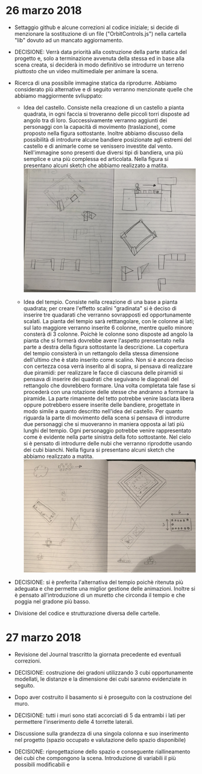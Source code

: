 # 26 marzo 2018

* Settaggio github e alcune correzioni al codice iniziale; si decide di menzionare la sostituzione di un file ("OrbitControls.js") nella cartella "lib" dovuto ad un mancato aggiornamento.

* DECISIONE: Verrà data priorità alla costruzione della parte statica del progetto e, solo a terminazione avvenuta della stessa ed in base alla scena creata, si deciderà in modo definitivo se introdurre un terreno piuttosto che un video multimediale per animare la scena. 

* Ricerca di una possibile immagine statica da riprodurre. Abbiamo considerato più alternative e di seguito verranno menzionate quelle che abbiamo maggiormente svliuppato:

	* Idea del castello. Consiste nella creazione di un castello a pianta quadrata, in ogni faccia si troveranno delle piccoli torri disposte ad angolo tra di loro. Successivamente verranno aggiunti dei personaggi con la capacità di movimento (traslazione), come proposto nella figura sottostante. Inoltre abbiamo discusso della possibilità di introdurre alcune bandiere posizionate agli estremi  del castello e di animarle come se venissero investite dal vento. Nell'immagine sono presenti due diversi tipi di bandiera, una più semplice e una più complessa ed articolata.
    Nella figura si presentano alcuni sketch che abbiamo realizzato a matita. ![](JrnImages/IdeaA.JPG) 

	* Idea del tempio. Consiste nella creazione di una base a pianta quadrata; per creare l'effetto scalini  "gradinata" si è deciso di inserire tre quadarati che verranno sovrapposti ed opportunamente scalati. 
    La pianta del tempio sarà retttangolare, con le colonne ai lati; sul lato maggiore verranno inserite 6 colonne, mentre quello minore consterà di 3 colonne. Poichè le colonne sono disposte ad angolo la pianta che si formerà dovrebbe avere l'aspetto prensentato nella parte a destra della figura sottostante la descrizione.
    La copertura del tempio consisterà in un rettangolo della stessa dimensione dell'ultimo che è stato inserito come scalino. Non si è ancora deciso con certezza cosa verrà inserito al di sopra, si pensava di realizzare due piramidi: per realizzare le facce di ciascuna delle piramidi si pensava di inserire dei quadrati che seguivano le diagonali del rettangolo che dovrebbero formare. Una volta completata tale fase si procederà con una rotazione delle stesse che andranno a formare la piramide. La parte rimanente del tetto potrebbe venire lasciata libera oppure potrebbero essere inserite delle bandiere, progettate in modo simile a quanto descritto nell'idea del castello.
    Per quanto riguarda la parte di movimento della scena si pensava di introdurre due personaggi che si muoveranno in maniera opposta ai lati più lunghi del tempio. Ogni personaggio potrebbe venire rappresentato come è evidente nella parte sinistra della foto sottostante. Nel cielo si è pensato di introdurre delle nubi che verranno riprodotte usando dei cubi bianchi.
    Nella figura si presentano alcuni sketch che abbiamo realizzato a matita. ![](JrnImages/IdeaB.JPG) 


* DECISIONE: si è preferita l'alternativa del tempio poichè ritenuta più adeguata e che permette una miglior gestione delle animazioni. Inoltre si è pensato all'introduzione di un muretto che circonda il tempio e che poggia nel gradone più basso.

* Divisione del codice e strutturazione diversa delle cartelle.

# 27 marzo 2018

* Revisione del Journal trascritto la giornata precedente ed eventuali correzioni.

* DECISIONE: costruzione dei gradoni utilizzando 3 cubi opportunamente modellati, le distanze e la dimensione dei cubi saranno evidenziate in seguito. 

* Dopo aver costruito il basamento si è proseguito con la costruzione del muro.

* DECISIONE: tutti i muri sono stati accorciati di 5 da entrambi i lati per permettere l'inserimento delle 4 torrette laterali.

* Discussione sulla grandezza di una singola colonna e suo inserimento nel progetto (spazio occupato e valutazione dello spazio disponibile)

* DECISIONE: riprogettazione dello spazio e conseguente riallineamento dei cubi che compongono la scena. Introduzione di variabili il più possibili modificabili e 